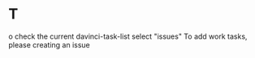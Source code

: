 # T
o check the current davinci-task-list select "issues"
To add work tasks, please creating an issue
